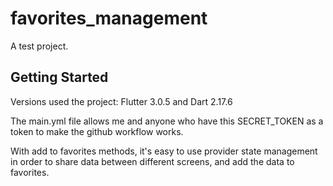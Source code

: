 # favorites_management

A test project.

## Getting Started

Versions used the project: Flutter 3.0.5 and Dart 2.17.6

The main.yml file allows me and anyone who have this SECRET_TOKEN as a token to make the github workflow works.

With add to favorites methods, it's easy to use provider state management in order to share data between different screens, and add the data to favorites.
